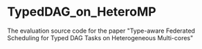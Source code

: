 # TypedDAG_on_HeteroMP
The evaluation source code for the paper "Type-aware Federated Scheduling for Typed DAG Tasks on Heterogeneous Multi-cores"
